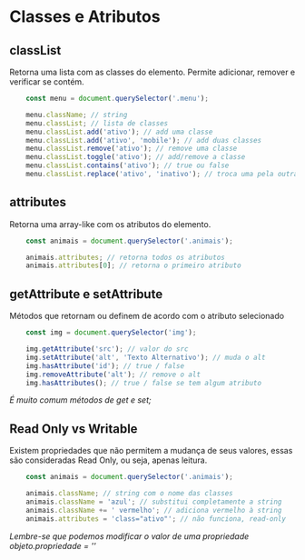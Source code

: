 # Classes e Atributos

## classList

Retorna uma lista com as classes do elemento. Permite adicionar,
remover e verificar se contém.

```js
    const menu = document.querySelector('.menu');

    menu.className; // string
    menu.classList; // lista de classes
    menu.classList.add('ativo'); // add uma classe
    menu.classList.add('ativo', 'mobile'); // add duas classes
    menu.classList.remove('ativo'); // remove uma classe
    menu.classList.toggle('ativo'); // add/remove a classe
    menu.classList.contains('ativo'); // true ou false
    menu.classList.replace('ativo', 'inativo'); // troca uma pela outra
```

## attributes

Retorna uma array-like com os atributos do elemento.

```js
    const animais = document.querySelector('.animais');

    animais.attributes; // retorna todos os atributos
    animais.attributes[0]; // retorna o primeiro atributo
```

## getAttribute e setAttribute

Métodos que retornam ou definem de acordo com o atributo
selecionado

```js
    const img = document.querySelector('img');

    img.getAttribute('src'); // valor do src
    img.setAttribute('alt', 'Texto Alternativo'); // muda o alt
    img.hasAttribute('id'); // true / false
    img.removeAttribute('alt'); // remove o alt
    img.hasAttributes(); // true / false se tem algum atributo
```

*É muito comum métodos de get e set;*

## Read Only vs Writable

Existem propriedades que não permitem a mudança de seus
valores, essas são consideradas Read Only, ou seja, apenas leitura.

```js
    const animais = document.querySelector('.animais');

    animais.className; // string com o nome das classes
    animais.className = 'azul'; // substitui completamente a string
    animais.className += ' vermelho'; // adiciona vermelho à string
    animais.attributes = 'class="ativo"'; // não funciona, read-only
```

*Lembre-se que podemos modificar*
*o valor de uma propriedade*
*objeto.propriedade = ''*